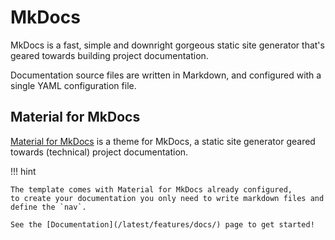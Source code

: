 # MkDocs

MkDocs is a fast, simple and downright gorgeous static site generator that's geared towards building project documentation.

Documentation source files are written in Markdown, and configured with a single YAML configuration file.

## Material for MkDocs

[Material for MkDocs](https://squidfunk.github.io/mkdocs-material/) is a theme for MkDocs, a static site generator geared towards (technical) project documentation.

!!! hint

    The template comes with Material for MkDocs already configured,
    to create your documentation you only need to write markdown files and define the `nav`.

    See the [Documentation](/latest/features/docs/) page to get started!
